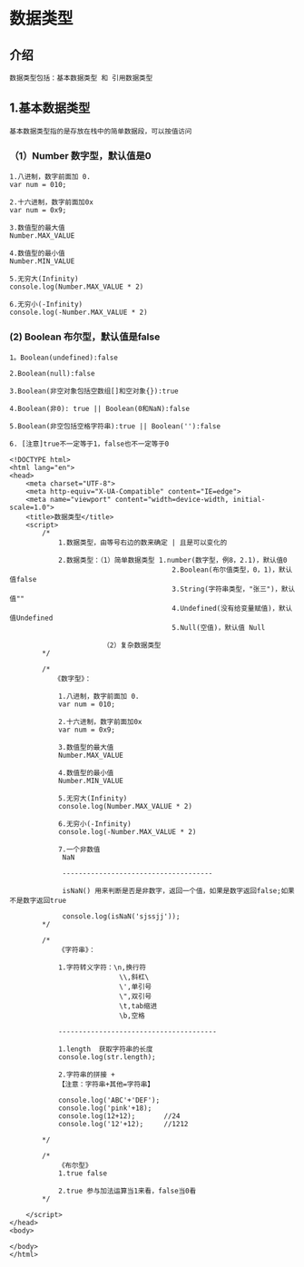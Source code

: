 # 数据类型

## 介绍
    数据类型包括：基本数据类型 和 引用数据类型
    
## 1.基本数据类型
    基本数据类型指的是存放在栈中的简单数据段，可以按值访问
    
### （1）Number 数字型，默认值是0

    1.八进制，数字前面加 0.
    var num = 010;
    
    2.十六进制，数字前面加0x
    var num = 0x9;
    
    3.数值型的最大值
    Number.MAX_VALUE
    
    4.数值型的最小值
    Number.MIN_VALUE
    
    5.无穷大(Infinity)
    console.log(Number.MAX_VALUE * 2)
    
    6.无穷小(-Infinity)
    console.log(-Number.MAX_VALUE * 2)

### (2) Boolean 布尔型，默认值是false
    
    1。Boolean(undefined):false

    2.Boolean(null):false

    3.Boolean(非空对象包括空数组[]和空对象{}):true

    4.Boolean(非0): true || Boolean(0和NaN):false

    5.Boolean(非空包括空格字符串):true || Boolean(''):false

    6. [注意]true不一定等于1，false也不一定等于0


```
<!DOCTYPE html>
<html lang="en">
<head>
    <meta charset="UTF-8">
    <meta http-equiv="X-UA-Compatible" content="IE=edge">
    <meta name="viewport" content="width=device-width, initial-scale=1.0">
    <title>数据类型</title>
    <script>
        /*
            1.数据类型，由等号右边的数来确定 | 且是可以变化的 

            2.数据类型：（1）简单数据类型 1.number(数字型，例8，2.1)，默认值0
                                        2.Boolean(布尔值类型，0，1)，默认值false
                                        3.String(字符串类型，"张三")，默认值""
                                        4.Undefined(没有给变量赋值)，默认值Undefined
                                        5.Null(空值)，默认值 Null

                       （2）复杂数据类型
        */

        /*
           《数字型》：

            1.八进制，数字前面加 0.
            var num = 010;

            2.十六进制，数字前面加0x
            var num = 0x9;

            3.数值型的最大值
            Number.MAX_VALUE

            4.数值型的最小值
            Number.MIN_VALUE

            5.无穷大(Infinity)
            console.log(Number.MAX_VALUE * 2)

            6.无穷小(-Infinity)
            console.log(-Number.MAX_VALUE * 2)

            7.一个非数值
             NaN

             -------------------------------------

             isNaN() 用来判断是否是非数字，返回一个值，如果是数字返回false;如果不是数字返回true

             console.log(isNaN('sjssjj'));
        */

        /*
            《字符串》：

            1.字符转义字符：\n,换行符
                           \\,斜杠\
                           \',单引号
                           \",双引号
                           \t,tab缩进
                           \b,空格

            ---------------------------------------

            1.length  获取字符串的长度
            console.log(str.length);

            2.字符串的拼接 + 
            【注意：字符串+其他=字符串】

            console.log('ABC'+'DEF');
            console.log('pink'+18);
            console.log(12+12);       //24
            console.log('12'+12);     //1212                                                      

        */

        /*
            《布尔型》
            1.true false

            2.true 参与加法运算当1来看，false当0看
        */
        
    </script>
</head>
<body>
    
</body>
</html>
```
